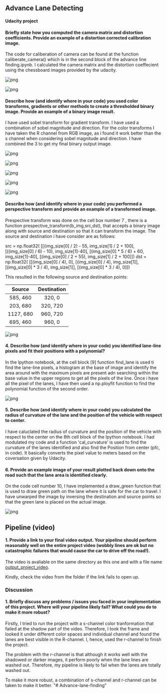 
## Advance Lane Detecting

#### Udacity project


#### Briefly state how you computed the camera matrix and distortion coefficients. Provide an example of a distortion corrected calibration image.

The code for caliberation of camera can be found at the function caliberate_camera() which is in the second block of the advance line finding.ipynb. I calculated the camera matrix and the distortion coeffecient using the chessboard images provided by the udacity.

![png](output_4_0.png)



![png](output_4_1.png)


#### Describe how (and identify where in your code) you used color transforms, gradients or other methods to create a thresholded binary image.  Provide an example of a binary image result.

I have used sobel transform for gradient transform. I have used a combination of sobel magnitude and direction. For the color transforms I have taken the R channel from RGB image, as i found it work better than the s channel when considering sobel magnitude and direction. I have combined the 3 to get my final binary output image.

![png](output_7_0.png)



![png](output_7_1.png)



![png](output_7_2.png)



![png](output_7_3.png)



![png](output_7_4.png)


#### Describe how (and identify where in your code) you performed a perspective transform and provide an example of a transformed image.

Prespective transform was done on the cell box number 7 , there is a function prespective_transform(b_img,src,dst), that accepts a binary image along with source and destination so that it can transform the image. The source and destination i have consider are as follows:

src = np.float32(
        [[(img_size[0] / 2) - 55, img_size[1] / 2 + 100],
        [((img_size[0] / 6) - 10), img_size[1]-40],
        [(img_size[0] * 5 / 6) + 60, img_size[1]-40],
        [(img_size[0] / 2 + 55), img_size[1] / 2 + 100]])
dst = np.float32(
        [[(img_size[0] / 4), 0],
        [(img_size[0] / 4), img_size[1]],
        [(img_size[0] * 3 / 4), img_size[1]],
        [(img_size[0] * 3 / 4), 0]])

This resulted in the following source and destination points:

| Source        | Destination   | 
|:-------------:|:-------------:| 
| 585, 460      | 320, 0        | 
| 203, 680      | 320, 720      |
| 1127, 680     | 960, 720      |
| 695, 460      | 960, 0        |


![png](output_10_0.png)


#### 4. Describe how (and identify where in your code) you identified lane-line pixels and fit their positions with a polynomial?

In the Ipython notebook, at the cell block [9] function find_lane is used ti find the lane-line pixels, a histogram at the base of image and identify the area around with the maximum pixels are present adn searching within the base value in the upper regions to get all the pixels of the line. Once i have all the pixel of the lanes, I have then used a np.ployfit function to find the polynomial function of the second order.


![png](output_13_0.png)


#### 5. Describe how (and identify where in your code) you calculated the radius of curvature of the lane and the position of the vehicle with respect to center.

I have caluclated the radius of curvature and the position of the vehicle with respect to the center on the 8th cell block of the Ipython notebook. I had modulated my code and a function 'cal_curvature' is used to find the curvature of the lanes identified and also find the Position from center (pfc, in code). It basically converts the pixel value to meters based on the coversation given by Udacity.

#### 6. Provide an example image of your result plotted back down onto the road such that the lane area is identified clearly.

On the code cell number 10, I have implemented a draw_green function that is used to draw green path on the lane where it is safe for the car to travel. I have unwarped the image by inversing the destination and source points so that the green lane is placed on the actual image.


![png](output_18_0.png)


## Pipeline (video)

#### 1. Provide a link to your final video output.  Your pipeline should perform reasonably well on the entire project video (wobbly lines are ok but no catastrophic failures that would cause the car to drive off the road!).

The video is avaliable on the same directory as this one and with a file name [output_project_video](./output_project_video.mp4). 

Kindly, check the video from the folder if the link fails to open up.

### Discussion

#### 1. Briefly discuss any problems / issues you faced in your implementation of this project.  Where will your pipeline likely fail?  What could you do to make it more robust?

Firstly, I tried to run the project with a s-channel color tranformation that failed at the shadow part of the video. Therefore, I took the frame and looked it under different color spaces and individual channel and found the lanes are best visible in the R-channel. I, hence, used the r-channel to finish the project. 

The problem with the r-channel is that although it works well with the shadowed or darker images, it perform poorly when the lane lines are washed out. Therefore, my pipeline is likely to fail when the lanes are totally washed out.

To make it more robust, a combination of s-channel and r-channel can be taken to make it better.
"# Advance-lane-finding" 
